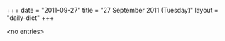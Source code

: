+++
date = "2011-09-27"
title = "27 September 2011 (Tuesday)"
layout = "daily-diet"
+++

\<no entries\>